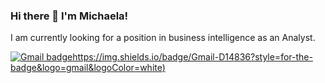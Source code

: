 ### Hi there 👋 I'm Michaela!
I am currently looking for a position in business intelligence as an Analyst.

[![Gmail badge](https://img.shields.io/badge/Gmail-D14836?style=for-the-badge&logo=gmail&logoColor=white)https://img.shields.io/badge/Gmail-D14836?style=for-the-badge&logo=gmail&logoColor=white)](mailto:michaelashaneleary@gmail.com)
